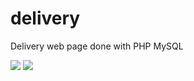 # delivery
<p>Delivery web page done with PHP MySQL</p>
<img src="https://user-images.githubusercontent.com/96903120/172066554-2c96ea56-86df-4cb9-9b17-bd4470fcc10a.png">
<img src="https://user-images.githubusercontent.com/96903120/172066583-46943e3d-b540-4ef0-b473-f52732743c96.png">
<img srrc="https://user-images.githubusercontent.com/96903120/172066625-5f7c0c5f-a34b-47df-830d-911af1cd3142.png">

